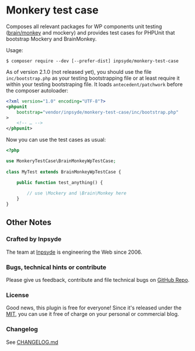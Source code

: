 # Monkery test case

Composes all relevant packages for WP components unit testing ([brain/monkey](https://brain-wp.github.io/BrainMonkey/) and mockery) and provides test cases for PHPUnit that bootstrap Mockery and BrainMonkey.

Usage:
```
$ composer require --dev [--prefer-dist] inpsyde/monkery-test-case 
```

As of version 2.1.0 (not released yet), you should use the file `inc/bootstrap.php` as your testing bootstrapping file or at least require it within your testing bootstraping file. It loads `antecedent/patchwork` before the composer autoloader:

```xml
<?xml version="1.0" encoding="UTF-8"?>
<phpunit
	bootstrap="vendor/inpsyde/monkery-test-case/inc/bootstrap.php"
>
	<!-- … -->
</phpunit>

```
Now you can use the test cases as usual:

```php
<?php

use MonkeryTestCase\BrainMonkeyWpTestCase;
	
class MyTest extends BrainMonkeyWpTestCase {

	public function test_anything() {
	
		// use \Mockery and \Brain\Monkey here
	}
}
```


## Other Notes

### Crafted by Inpsyde

The team at [Inpsyde](http://inpsyde.com/) is engineering the Web since 2006.

### Bugs, technical hints or contribute

Please give us feedback, contribute and file technical bugs on [GitHub Repo](https://github.com/inpsyde/monkery-test-case).

### License

Good news, this plugin is free for everyone! Since it's released under the [MIT](https://github.com/inpsyde/monkery-test-case/blob/master/LICENSE), you can use it free of charge on your personal or commercial blog.

### Changelog

See [CHANGELOG.md](blob/master/CHANGELOG.md)